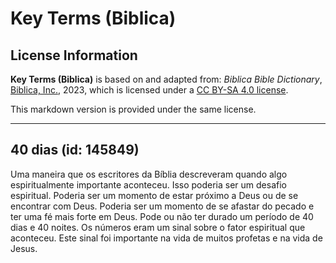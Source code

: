 # Key Terms (Biblica)

## License Information

**Key Terms (Biblica)** is based on and adapted from: _Biblica Bible Dictionary_, [Biblica, Inc.](https://www.biblica.com/), 2023, which is licensed under a [CC BY-SA 4.0 license](https://creativecommons.org/licenses/by-sa/4.0/legalcode.en).

This markdown version is provided under the same license.



--------------------------------

## 40 dias (id: 145849)

Uma maneira que os escritores da Bíblia descreveram quando algo espiritualmente importante aconteceu. Isso poderia ser um desafio espiritual. Poderia ser um momento de estar próximo a Deus ou de se encontrar com Deus. Poderia ser um momento de se afastar do pecado e ter uma fé mais forte em Deus. Pode ou não ter durado um período de 40 dias e 40 noites. Os números eram um sinal sobre o fator espiritual que aconteceu. Este sinal foi importante na vida de muitos profetas e na vida de Jesus.


